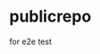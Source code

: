 # publicrepo
for e2e test





























































































































































































































































































































































































































































































































































































































































































































































































































































































































































































































































































































































































































































































































































































































































































































































































































































































































































































































































































































































































































































































































































































